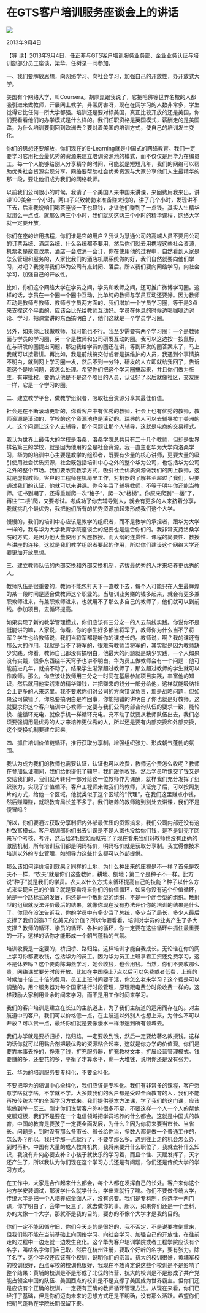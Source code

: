 # 在GTS客户培训服务座谈会上的讲话
<img class="pv" src="https://api.visitor.plantree.me/visitor-badge/pv?namespace=plantree.me&key=renzhengfei-speeches/在GTS客户培训服务座谈会上的讲话.md">



2013年9月4日



【导  读】2013年9月4日，任正非与GTS客户培训服务业务部、企业业务认证与培训部部分员工座谈，梁华、任树录一同参加。



一、我们要解放思想，向网络学习、向社会学习，加强自己的开放性，办开放式大学。

美国有个网络大学，叫Coursera。胡厚崑跟我说了，它把哈佛等世界名校的人都吸引进来做教师，开展网上教学，非常厉害呀，现在在网学习的人数非常多，学生觉得它比任何一所大学都强。培训还是要对标美国，真正比较开放的还是美国，你们要看看他们的办学模式是什么样的。我们任职资格是英国模式，薪酬走的是美国路，为什么培训要倒回到欧洲去？要对着美国的培训方式，使自己的培训发生变化。

你们的思想还要解放，你们现在的E-Learning就是中国式的网络教育。我们一定要学习它用社会最优秀的资源来建立培训资源池的模式，而不仅仅是用华为在编员工。每一个人能够给别人分享精华的时间，可能就是短短几年，我们的网络可以帮助优秀社会资源实现分享。网络要帮助社会优秀资源与大家分享他们人生最精华的那一段，要让他们成为我们的网络教师。

以前我们公司很小的时候，我请了一个美国人来中国来讲课，来回费用我来出，讲课100美金一个小时。两口子兴致勃勃来准备赚大钱的，讲了几个小时，发现讲不下去，后来我说咱们喝茶座谈一下也算钱，才让他们赚到了一点钱。其实人生精华就那么一点点，就那么两三个小时，我们就买这两三个小时的精华课程，网络大学就一定要开放。

你们在座的谁用携程，你们谁是它的用户？我认为慧通公司的高端人员不要用公司的订票系统、酒店系统，什么系统都不要用，然后你们就去用携程这些社会资源，机票老是故意改票，酒店一会取消一会订，你在使用他的过程中，自然看到人家是怎么管理和服务的，人家比我们的酒店机票系统做的好，我们自然就要向他们学习，对吧？我觉得我们华为公司有点封闭、落后。所以我们要向网络学习，向社会学习，加强自己的开放性。

比如，你们这个网络大学在学员之间，学员和教师之间，还可推广微博学习圈。这样的话，学员在一个圈一个圈中互动，比单纯的教师与学员互动还要好。因为教师互动是教师与教师、教师与学员两方面的，我们增加一个学员学习圈，等于是3点来支撑这个平面的，应该会比光给教师互动好。学员在休息的时候边喝咖啡边讨论、学习，把课堂讲的东西搞明白了，他们这就是一个学员学习圈。

另外，如果你让我做教师，我可能也不行。我至少需要有两个学习圈：一个是教师面与学员的学习圈，另一个是教师和公司研发互动的圈。我可以这边按一按鼠标，在与研发的圈提出问题，那边我给学员的圈还在讲，等到研发的圈答案来了，马上我就可以接着讲。再比如，我是前线搞交付或者是搞维护的人员，我遇到个事情搞不明白，就到网上学习圈一发，然后不到一分钟，研发的人立即就给我回了，告诉我这个是啥问题，该怎么处理。希望你们把这个学习圈搞起来，并且你们做为版主，有审批权，要确认他是不是这个项目的人员，认证好了以后就像社区，交友圈一样，它是一个学习的圈。

二、建立教学平台，做教学组织者，吸取社会资源分享其最佳价值。

社会是在不断滚动更新的，你看客户中有优秀的教师，社会上也有优秀的教师，教师资源是滚动的，学校的这个资源池也是滚动的。瑞典的人可以去辅导拉丁美洲的人，这个问题让这个人去辅导，那个问题让那个人辅导，这就是电商的交易模式。

我认为世界上最伟大的学校是洛桑，洛桑学院总共只有二十几个教师，但却是世界排名第三的学校，就是因为他用的全是社会资源。我一直主张华为大学向洛桑学习，华为的培训中心主要是教学的组织者，既要有少量的核心讲师，更要大量的吸引使用社会优质资源，社会既包括培训中心之外的整个华为公司，也包括华为公司之外的整个市场。我们要改变教学方式，吸引社会优质资源做我们的网上教师，这就是虚拟教师。客户的工程师在机房里工作，对机器的了解甚至超过了我们，只要通过我们的认证，他就可以来讲课。你今年当了辅导教师，不等于明年你还能当教师。证书到期了，还得重新爬一次“格子”，爬一次“楼梯”。你原来爬到“一楼”了，再往“二楼”爬，又要考试。考成功了你去辅导别人，就会有更多的人来挤着分享，我就挑几个最优秀，我把他们所有的优秀资源加起来形成我们这个大学。

慢慢的，我们的培训中心应该是教学的组织者，而不是教学的承担者，跟华为大学一样的，我与华为大学教育学院座谈会的纪要也是适合你们的。我非常支持洛桑学院的方式，是因为他大量使用了客座教授。而大纲的连贯性、课程的简要性、教授与讲座的连接，这就是我们教学组织者要起的作用，所以你们建设这个网络大学还要更加开放思想。

三、建立教师队伍的内部交换和外部交换机制，选拔最优秀的人才来培养更优秀的人。

教师队伍是很重要的，教师不能包打天下一直教下去，每个人可能只在人生最辉煌的某一段时间是适合做教师这个职业的。当培训业务赚的钱多起来，就会有更多兼职教师进来，有兼职教师进来，也就用不了那么多自己的教师了，他们就可以到前线。参加项目，去循环提高。

如果实现了新的教学管理模式，你们应该有三分之一的人去前线实践。你说你不是挺能讲的嘛，人家说，你看，你的学生好多都当将军了，教师你为什么当不了将军？学生也给教师说，我们当将军都是听你的课成长的。教师说，啊？我的课还有那么大的作用，我就是当不了将军的，很难有教师当将军的，其实就是因为教师缺少实践。你看，教师自己都没有搞明白，他最大的问题就是缺少实践，一个人如果没有实践，很多东西绕半天弯子也讲不明白。华为员工做教师会有一个问题：他可能前进几年，就搞不动了，结果学生渐渐超过教师了，那么超过教师的学生就可以作教师。那么，你应该让教师用三分之一时间在基层参加项目实践，丰富他的知识，然后就用他实践来的精华赚钱，并把赚来的钱分一部分给他，这样就能吸纳社会上更多的人来这里。我不要求你们对公司的方向错误负责，那是战略问题，但如果公司做错了，你总要搞明白是咋回事，你能把错的讲明白了你也就是好教师。这就要求你这个客户培训中心教师一定要与我们公司内部咨询队伍的要求一致，能轮换、能循环充电，就像手机一样循环充电。充不动了就要从教师队伍出去，我们必须要强调用最优秀的人才来培养更优秀的人，所以还是要有内部交换和外部交换，这个交换机制要建立起来。

四、抓住培训价值链循环，推行获取分享制，增强组织张力、形成朝气蓬勃的氛围。

我认为成为我们的教师也需要认证，认证也可以收费，教师这个费怎么收呢？教师在参加认证期间，我们给他提供了辅导，我们跟他收钱。然后学员听课交了钱又是交给我们的，我们就再转付一部分给这一位教师作为课酬，就样我们充分发挥了组织张力，实现了价值循环。客户工程师来做我们的教师，认证完了后，可以按照划片的方式，给他一个区域，他就类似于这个区域的“代理”，在我们这里赚点小钱，然后赚赚赚，就跟教育局长差不多了。我们培养的教师跑到别处去讲课，我们不是傻冒吗？

所以，你们要通过获取分享制把内外部最优质的资源搞来，我们公司内部还没有这种致富模式。客户培训部你们出去讲课是不是人家也没给你们钱，是不是讲完了回来写个考核、考评，然后给2毛钱奖励就完了？现在看来我们对教师也没有正确的激励机制，所有培训我们都是明码标价，明码标价就是获取分享制。我觉得像技术培训以外的专业管理，如领导力这些什么都可以外部提供。

那么该如何评价培训效果？同样的土地，为什么种出来的庄稼是不一样？首先是农夫不一样，“农夫”就是你们这些教师，耕地、刨地；第二个是种子不一样。比方说“种子”就是我们的学员。农夫以什么方式来循环提高自己的技能？种子以什么方式来实现自己的价值？就是要看将来你们的价值循环，如果你没有这个价值循环，光是一个路标式的发展，你还是一个散射型的组织，不是一个闭合型的组织。散射型的组织就没法评价最后的结果，就像你现在没有办法评价你的培训的结果是什么了，你现在没法告诉我，你的学员中有多少当了总统，多少当了局长，多少人最后支撑了我们创造3千亿美元的价值？所以你要看看，培训对学员的业务产生了多大支撑？教师的循环、学员的循环、各种的循环，你一定要在这些循环中抓住最重要的一环，这样的话你才能形成一个朝气蓬勃的气氛。

培训收费是一定要的，桥归桥、路归路。这样培训才能自我成长。无论谁在你的网上学习你都要收钱，包括华为的员工。因为华为员工上班拿着工资还免费学习，这不是休养吗？这个要向陈海燕学习，她会收钱，也会用钱。当然，你们不要收那么贵，网络课堂要分时段开放。比如在中国晚上7点以后可以免费或者低费，上班的时候加十倍二十倍的费用。员工上班时间要干活，你怎么老来学习？这个费是可以调整的，用个服务器对每个国家进行时段管理，原理跟电费分时段收费一样的，这样鼓励大家利用业余时间来学习，而不是用工作时间来学习。

我们的客户培训是建立在长江的主航道上，为了我们主航道的运用而存在的。对主航道中的客户，我们可以价格低一点，在主航道以外别人也想上来，为什么不可以开放？可以贵一点，最终你们就是要像漫水一样渗透到所有领域去。

我们办学就是要桥归桥，路归路，一定要收到钱，然后一定要给著名教授钱。这样的话你就可以用黏合剂把最优秀的资源粘合起来，这就是你办学的价值观。你们是要靠本事去挣的，挣来了钱，扩充服务器，扩充教材文本，扩展经营管理模式。钱要赚的多，还要花的多，平衡了才算水平，剩一大堆钱，说明你还是没有张力。

五、华为的培训服务要专科化，不要全科化。

不要把华为的培训中心全科化，我们应该是专科化。我们有非常多的课程，客户愿意学啥就学啥，不学就不学。大多数我们的客户都是受过全面教育的人，我们不能再按传统大学的全面学习方式来。我们提供基本方法课，学了我们的这门课，应该能做到举一反三。刚才你们说帮客户弥补很多不足，不要这样一个人一个人的帮他克服短板，我们不是要在一个电信领域把学员培养的什么都会。这就是中国式的教育，中国的教育是要孩子一定要全面发展，为什么？因为你将来要当市长、当省长。问题是，到时没有那么多市长、省长给你当，多数人都是做一个普通工作的，怎么办？所以，我只学那一点就行了，不要学那么多。遇到往上走的机会怎么办，到时再补。中国有大量的成人教育机构，我将来要升什么职位了，我就去补什么知识，我没有升何必要去补？小孩子就快乐的学习着，而且个性、天赋发挥了，天才还产生了，所以我认为你们现在这个学习方式还是有问题，你们还是传统大学的学习方式。

在工作中，大家是合作起来什么都会，每个人都在发挥自己的长处。客户来你这个地方学安装调试，那该学什么就学什么，学出来就行了嘛。你们不要做传统大学，传统大学是把一个人培养成全面人才，没有必要。我们是专科制，你选学一两门课，你学明白了，会举一反三了，就去做你的事。所以，如果你们还是一个全科，办的太像一个大学，那就不是我的目的，要办的不像个大学才是我的目的。

你们一定不能因循守旧，你们今天走的是很好的，我不否定，不是说要推倒重来，但我们能不能在当前基础上向网络学习、向社会学习、加强自己的开放性，在往前走的过程中一边走就一边发生变化。这个华为客户培训学院或者工程学院应该有个名字，叫啥名字你们自己取，然后在杭州注册，要取个好听的名字，要有张力。除了名字，这个学校还应该有个校训，说明你们的宗旨。抗大的校训很好，黄埔军校的校训很好，西点军校的校训也很好，我现在不敢肯定说这些个校训是不是影响了整个结果：黄埔的校训是不是形成了北伐的阵营、抗大的校训是不是形成了共产党能占领全中国的队伍、美国西点的校训是不是支撑了美国成为世界霸主。但你们还是应该有个正确的校训，一定要有正确的教师循环管理方法。从现在来看，你们已经打了基础，但是你们迈向未来的思想方式还是不明确，没有那么活跃。希望你们把朝气蓬勃在学院长期保留下来。
